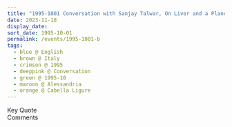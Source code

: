 ```yaml
---
title: "1995-1001 Conversation with Sanjay Talwar, On Liver and a Planetary Configuration, after Pūjā, Hangar or Palazzo Doria, Cabella Ligure, Alessandria, Italy (other day 100x)"
date: 2023-11-18
display_date: 
sort_date: 1995-10-01
permalink: /events/1995-1001-b
tags:
  - blue @ English
  - brown @ Italy
  - crimson @ 1995
  - deeppink @ Conversation
  - green @ 1995-10
  - maroon @ Alessandria
  - orange @ Cabella Ligure
---
```


<wave-list>
  <list-title color="green" width="75">Key Quote</list-title>
  <list-item color="BlanchedAlmond"  width="200"></list-item>
  <list-item color="Lavender"></list-item>
  <list-item color="BlanchedAlmond"></list-item>
</wave-list>

<br>

<wave-list>
  <list-title color="green" width="75">Comments</list-title>
  <list-item color="BlanchedAlmond"  width="200"></list-item>
  <list-item color="Lavender"></list-item>
  <list-item color="BlanchedAlmond"></list-item>
</wave-list>